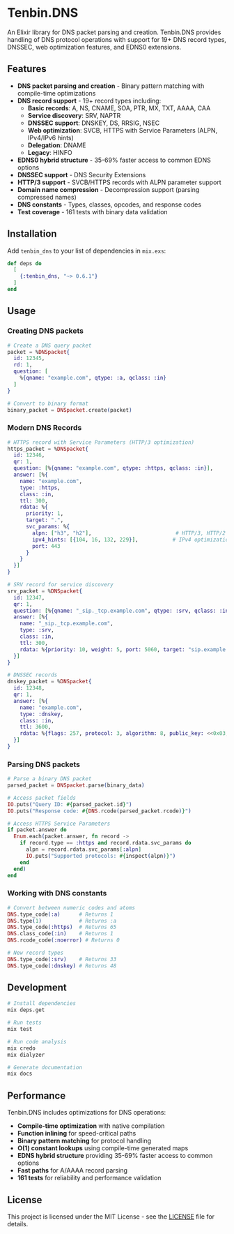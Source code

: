 # Tenbin.DNS

An Elixir library for DNS packet parsing and creation. Tenbin.DNS provides handling of DNS protocol operations with support for 19+ DNS record types, DNSSEC, web optimization features, and EDNS0 extensions.

## Features

- **DNS packet parsing and creation** - Binary pattern matching with compile-time optimizations
- **DNS record support** - 19+ record types including:
  - **Basic records**: A, NS, CNAME, SOA, PTR, MX, TXT, AAAA, CAA
  - **Service discovery**: SRV, NAPTR
  - **DNSSEC support**: DNSKEY, DS, RRSIG, NSEC
  - **Web optimization**: SVCB, HTTPS with Service Parameters (ALPN, IPv4/IPv6 hints)
  - **Delegation**: DNAME
  - **Legacy**: HINFO
- **EDNS0 hybrid structure** - 35-69% faster access to common EDNS options
- **DNSSEC support** - DNS Security Extensions
- **HTTP/3 support** - SVCB/HTTPS records with ALPN parameter support
- **Domain name compression** - Decompression support (parsing compressed names)
- **DNS constants** - Types, classes, opcodes, and response codes
- **Test coverage** - 161 tests with binary data validation

## Installation

Add `tenbin_dns` to your list of dependencies in `mix.exs`:

```elixir
def deps do
  [
    {:tenbin_dns, "~> 0.6.1"}
  ]
end
```

## Usage

### Creating DNS packets

```elixir
# Create a DNS query packet
packet = %DNSpacket{
  id: 12345,
  rd: 1,
  question: [
    %{qname: "example.com", qtype: :a, qclass: :in}
  ]
}

# Convert to binary format
binary_packet = DNSpacket.create(packet)
```

### Modern DNS Records

```elixir
# HTTPS record with Service Parameters (HTTP/3 optimization)
https_packet = %DNSpacket{
  id: 12346,
  qr: 1,
  question: [%{qname: "example.com", qtype: :https, qclass: :in}],
  answer: [%{
    name: "example.com", 
    type: :https, 
    class: :in, 
    ttl: 300,
    rdata: %{
      priority: 1, 
      target: ".", 
      svc_params: %{
        alpn: ["h3", "h2"],                           # HTTP/3, HTTP/2 support
        ipv4_hints: [{104, 16, 132, 229}],           # IPv4 optimization hints
        port: 443
      }
    }
  }]
}

# SRV record for service discovery
srv_packet = %DNSpacket{
  id: 12347,
  qr: 1,
  question: [%{qname: "_sip._tcp.example.com", qtype: :srv, qclass: :in}],
  answer: [%{
    name: "_sip._tcp.example.com", 
    type: :srv, 
    class: :in, 
    ttl: 300,
    rdata: %{priority: 10, weight: 5, port: 5060, target: "sip.example.com"}
  }]
}

# DNSSEC records
dnskey_packet = %DNSpacket{
  id: 12348,
  qr: 1,
  answer: [%{
    name: "example.com", 
    type: :dnskey, 
    class: :in, 
    ttl: 3600,
    rdata: %{flags: 257, protocol: 3, algorithm: 8, public_key: <<0x03, 0x01, 0x00, 0x01>>}
  }]
}
```

### Parsing DNS packets

```elixir
# Parse a binary DNS packet
parsed_packet = DNSpacket.parse(binary_data)

# Access packet fields
IO.puts("Query ID: #{parsed_packet.id}")
IO.puts("Response code: #{DNS.rcode(parsed_packet.rcode)}")

# Access HTTPS Service Parameters
if packet.answer do
  Enum.each(packet.answer, fn record ->
    if record.type == :https and record.rdata.svc_params do
      alpn = record.rdata.svc_params[:alpn]
      IO.puts("Supported protocols: #{inspect(alpn)}")
    end
  end)
end
```

### Working with DNS constants

```elixir
# Convert between numeric codes and atoms
DNS.type_code(:a)      # Returns 1
DNS.type(1)            # Returns :a
DNS.type_code(:https)  # Returns 65
DNS.class_code(:in)    # Returns 1
DNS.rcode_code(:noerror) # Returns 0

# New record types
DNS.type_code(:srv)    # Returns 33
DNS.type_code(:dnskey) # Returns 48
```

## Development

```bash
# Install dependencies
mix deps.get

# Run tests
mix test

# Run code analysis
mix credo
mix dialyzer

# Generate documentation
mix docs
```

## Performance

Tenbin.DNS includes optimizations for DNS operations:
- **Compile-time optimization** with native compilation
- **Function inlining** for speed-critical paths  
- **Binary pattern matching** for protocol handling
- **O(1) constant lookups** using compile-time generated maps
- **EDNS hybrid structure** providing 35-69% faster access to common options
- **Fast paths** for A/AAAA record parsing
- **161 tests** for reliability and performance validation

## License

This project is licensed under the MIT License - see the [LICENSE](LICENSE) file for details.

